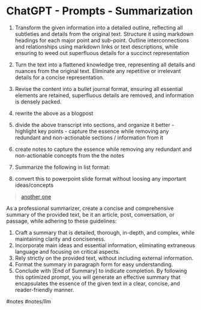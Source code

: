 # ChatGPT - Prompts - Summarization

1. Transform the given information into a detailed outline, reflecting all subtleties and details from the original text. Structure it using markdown headings for each major point and sub-point. Outline interconnections and relationships using markdown links or text descriptions, while ensuring to weed out superfluous details for a succinct representation
2. Turn the text into a flattened knowledge tree, representing all details and nuances from the original text. Eliminate any repetitive or irrelevant details for a concise representation.
3. Revise the content into a bullet journal format, ensuring all essential elements are retained, superfluous details are removed, and information is densely packed.


5. rewrite the above as a blogpost
6. divide the above transcript into sections, and organize it better - highlight key points - capture the essence while removing any redundant and non-actionable sections / information from it
7. create notes to capture the essence while removing any redundant and non-actionable concepts from the the notes
8. Summarize the following in list format:
9. convert this to powerpoint slide format without loosing any important ideas/concepts


>  [another one](https://www.reddit.com/r/ChatGPT/comments/13na8yp/highly_effective_prompt_for_summarizing_gpt4/?utm_source=share&utm_medium=ios_app&utm_name=ioscss&utm_content=1&utm_term=1)

As a professional summarizer, create a concise and comprehensive summary of the provided text, be it an article, post, conversation, or passage, while adhering to these guidelines:
1. Craft a summary that is detailed, thorough, in-depth, and complex, while maintaining clarity and conciseness.
2. Incorporate main ideas and essential information, eliminating extraneous language and focusing on critical aspects.
3. Rely strictly on the provided text, without including external information.
4. Format the summary in paragraph form for easy understanding.
5. Conclude with [End of Summary] to indicate completion.
   By following this optimized prompt, you will generate an effective summary that encapsulates the essence of the given text in a clear, concise, and reader-friendly manner.

>  


#notes #notes/llm